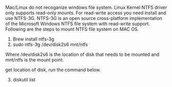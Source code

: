 Mac/Linux do not recoganize windows file system. Linux Kernel NTFS driver only supports read-only mounts. For read-write access you need install and use NTFS-3G. NTFS-3G is an open source cross-platform implementation of the Microsoft Windows NTFS file system with read-write support. Following are the steps to mount NTFS file system on MAC OS.

1) Brew install ntfs-3g
2) sudo ntfs-3g /dev/disk2s6 mnt/ntfs

Where /dev/disk2s6 is the location of disk that needs to be mounted and mnt/ntfs is the mount point.

get location of disk, run the command below.

3) diskutil list



